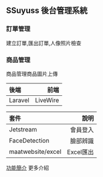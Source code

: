 ## SSuyuss 後台管理系統

### 訂單管理
建立訂單,匯出訂單,人像照片檢查

### 商品管理
商品管理商品圖片上傳

| 後端 | 前端 |
| :-----| ----: | 
| Laravel | LiveWire | 

| 套件 | 說明 |
| :-----| ----: | 
| Jetstream | 會員登入 | 
| FaceDetection | 臉部辨識 | 
| maatwebsite/excel | Excel匯出 | 

<p><a href="https://drive.google.com/file/d/1P6kfvA6k4ak6rTnMl6KZE6ziPqwmZmU1/view?usp=share_link">功能簡介</a> 更多介紹</p>
